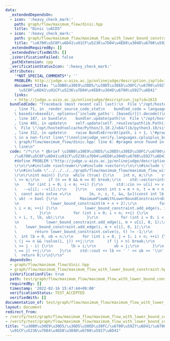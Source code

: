 ```yaml
---
data:
  _extendedDependsOn:
  - icon: ':heavy_check_mark:'
    path: graph/flow/maximum_flow/dinic.hpp
    title: "Dinic \u6CD5"
  - icon: ':heavy_check_mark:'
    path: graph/flow/maximum_flow/maximum_flow_with_lower_bound_constraint.hpp
    title: "\u6700\u5C0F\u6D41\u91CF\u5236\u7D04\u4ED8\u304D\u6700\u5927\u6D41"
  _extendedRequiredBy: []
  _extendedVerifiedWith: []
  _isVerificationFailed: false
  _pathExtension: cpp
  _verificationStatusIcon: ':heavy_check_mark:'
  attributes:
    '*NOT_SPECIAL_COMMENTS*': ''
    PROBLEM: http://judge.u-aizu.ac.jp/onlinejudge/description.jsp?id=1615
    document_title: "\u30B0\u30E9\u30D5/\u30D5\u30ED\u30FC/\u6700\u5927\u6D41/\u6700\
      \u5C0F\u6D41\u91CF\u5236\u7D04\u4ED8\u304D\u6700\u5927\u6D41"
    links:
    - http://judge.u-aizu.ac.jp/onlinejudge/description.jsp?id=1615
  bundledCode: "Traceback (most recent call last):\n  File \"/opt/hostedtoolcache/Python/3.10.2/x64/lib/python3.10/site-packages/onlinejudge_verify/documentation/build.py\"\
    , line 71, in _render_source_code_stat\n    bundled_code = language.bundle(stat.path,\
    \ basedir=basedir, options={'include_paths': [basedir]}).decode()\n  File \"/opt/hostedtoolcache/Python/3.10.2/x64/lib/python3.10/site-packages/onlinejudge_verify/languages/cplusplus.py\"\
    , line 187, in bundle\n    bundler.update(path)\n  File \"/opt/hostedtoolcache/Python/3.10.2/x64/lib/python3.10/site-packages/onlinejudge_verify/languages/cplusplus_bundle.py\"\
    , line 401, in update\n    self.update(self._resolve(pathlib.Path(included), included_from=path))\n\
    \  File \"/opt/hostedtoolcache/Python/3.10.2/x64/lib/python3.10/site-packages/onlinejudge_verify/languages/cplusplus_bundle.py\"\
    , line 312, in update\n    raise BundleErrorAt(path, i + 1, \"#pragma once found\
    \ in a non-first line\")\nonlinejudge_verify.languages.cplusplus_bundle.BundleErrorAt:\
    \ graph/flow/maximum_flow/dinic.hpp: line 6: #pragma once found in a non-first\
    \ line\n"
  code: "/*\r\n * @brief \u30B0\u30E9\u30D5/\u30D5\u30ED\u30FC/\u6700\u5927\u6D41\
    /\u6700\u5C0F\u6D41\u91CF\u5236\u7D04\u4ED8\u304D\u6700\u5927\u6D41\r\n */\r\n\
    #define PROBLEM \"http://judge.u-aizu.ac.jp/onlinejudge/description.jsp?id=1615\"\
    \r\n\r\n#include <iostream>\r\n#include <vector>\r\n\r\n#include \"../../../../graph/flow/maximum_flow/dinic.hpp\"\
    \r\n#include \"../../../../graph/flow/maximum_flow/maximum_flow_with_lower_bound_constraint.hpp\"\
    \r\n\r\nint main() {\r\n  while (true) {\r\n    int n, m;\r\n    std::cin >> n\
    \ >> m;\r\n    if (n == 0 && m == 0) break;\r\n    std::vector<int> u(m), v(m);\r\
    \n    for (int i = 0; i < m; ++i) {\r\n      std::cin >> u[i] >> v[i];\r\n   \
    \   --u[i]; --v[i];\r\n    }\r\n    const int s = m + n, t = m + n + 1;\r\n  \
    \  const auto solve =\r\n        [m, n, s, t, &u, &v](const int lb, const int\
    \ ub) -> bool {\r\n          MaximumFlowWithLowerBoundConstraint<Dinic, int>\r\
    \n              lower_bound_constraint(m + n + 2);\r\n          for (int i = 0;\
    \ i < m; ++i) {\r\n            lower_bound_constraint.add_edge(s, i, 1, 1);\r\n\
    \          }\r\n          for (int i = 0; i < n; ++i) {\r\n            lower_bound_constraint.add_edge(m\
    \ + i, t, lb, ub);\r\n          }\r\n          for (int i = 0; i < m; ++i) {\r\
    \n            lower_bound_constraint.add_edge(i, m + u[i], 0, 1);\r\n        \
    \    lower_bound_constraint.add_edge(i, m + v[i], 0, 1);\r\n          }\r\n  \
    \        return lower_bound_constraint.solve(s, t) != -1;\r\n        };\r\n  \
    \  int lb = 0, ub = n;\r\n    for (int i = 0, j = 1; i < n; ++i) {\r\n      while\
    \ (j <= n && !solve(i, j)) ++j;\r\n      if (j > n) break;\r\n      if (ub - lb\
    \ >= j - i) {\r\n        lb = i;\r\n        ub = j;\r\n      }\r\n      if (i\
    \ == j) ++j;\r\n    }\r\n    std::cout << lb << ' ' << ub << '\\n';\r\n  }\r\n\
    \  return 0;\r\n}\r\n"
  dependsOn:
  - graph/flow/maximum_flow/dinic.hpp
  - graph/flow/maximum_flow/maximum_flow_with_lower_bound_constraint.hpp
  isVerificationFile: true
  path: test/graph/flow/maximum_flow/maximum_flow_with_lower_bound_constraint.test.cpp
  requiredBy: []
  timestamp: '2022-02-16 15:47:44+09:00'
  verificationStatus: TEST_ACCEPTED
  verifiedWith: []
documentation_of: test/graph/flow/maximum_flow/maximum_flow_with_lower_bound_constraint.test.cpp
layout: document
redirect_from:
- /verify/test/graph/flow/maximum_flow/maximum_flow_with_lower_bound_constraint.test.cpp
- /verify/test/graph/flow/maximum_flow/maximum_flow_with_lower_bound_constraint.test.cpp.html
title: "\u30B0\u30E9\u30D5/\u30D5\u30ED\u30FC/\u6700\u5927\u6D41/\u6700\u5C0F\u6D41\
  \u91CF\u5236\u7D04\u4ED8\u304D\u6700\u5927\u6D41"
---
```

